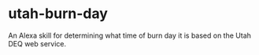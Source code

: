 # utah-burn-day
An Alexa skill for determining what time of burn day it is based on the Utah DEQ web service.
